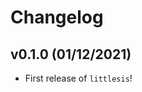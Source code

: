 # Changelog

<!--next-version-placeholder-->

## v0.1.0 (01/12/2021)

- First release of `littlesis`!